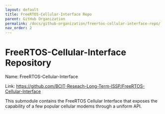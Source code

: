 ```yaml
---
layout: default
title: FreeRTOS-Cellular-Interface Repo
parent: GitHub Organization
permalink: /docs/github-organization/freertos-cellular-interface-repo/
nav_order: 2
---
```


# FreeRTOS-Cellular-Interface Repository

Name: FreeRTOS-Cellular-Interface

Link: <a href="https://github.com/BCIT-Reseach-Long-Term-ISSP/FreeRTOS-Cellular-Interface">https://github.com/BCIT-Reseach-Long-Term-ISSP/FreeRTOS-Cellular-Interface</a>

This submodule contains the FreeRTOS Cellular Interface that exposes the capability of a few popular cellular modems through a uniform API.
